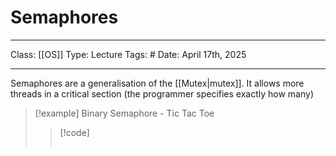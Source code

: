 # Semaphores
___
Class: [[OS]]
Type: Lecture
Tags: # 
Date: April 17th, 2025
___

Semaphores are a generalisation of the [[Mutex|mutex]]. It allows more threads in a critical section (the programmer specifies exactly how many)

>[!example] Binary Semaphore - Tic Tac Toe
>>[!code]
>>```c
>>
>>```






